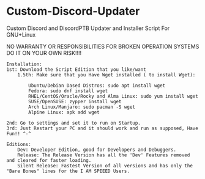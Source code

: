 # Custom-Discord-Updater
Custom Discord and DiscordPTB Updater and Installer Script For GNU+Linux

NO WARRANTY OR RESPONSIBILITIES FOR BROKEN OPERATION SYSTEMS DO IT ON YOUR OWN RISK!!!!

	Installation:
	1st: Download the Script Edition that you like/want
  		1.5th: Make sure that you Have Wget installed ( to install Wget):
		
			Ubuntu/Debian Dased Distros: sudo apt install wget
  			Fedora: sudo dnf install wget
  			RHEL/CentOS/Oracle/Rocky and Alma Linux: sudo yum install wget
  			SUSE/OpenSUSE: zypper install wget
  			Arch Linux/Manjaro: sudo pacman -S wget
  			Alpine Linux: apk add wget

	2nd: Go to settings and set it to run on Startup.
	3rd: Just Restart your PC and it should work and run as supposed, Have Fun!! ^-^
	
	Editions:
  		Dev: Developer Edition, good for Developers and Debuggers.
  		Release: The Release Version has all the 'Dev' Features removed and cleared for faster loading.
  		Silent Release: Fastest Version of all versions and has only the "Bare Bones" lines for the I AM SPEEED Users.

